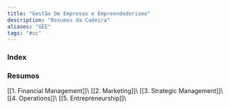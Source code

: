 ```yaml
---
title: "Gestão De Empresas e Empreendedorismo"
description: "Resumos da Cadeira"
aliases: "GEE"
tags: "#uc"
---
```



### Index
### Resumos
[[1. Financial Management]]\\
[[2. Marketing]]\\
[[3. Strategic Management]]\\
[[4. Operations]]\\
[[5. Entrepreneurship]]\\
